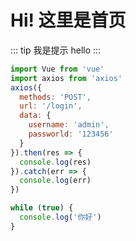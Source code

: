 # Hi! 这里是首页

::: tip 我是提示
hello
:::

```js
import Vue from 'vue'
import axios from 'axios'
axios({
  methods: 'POST',
  url: '/login',
  data: {
    username: 'admin',
    passworld: '123456'
  }
}).then(res => {
  console.log(res)
}).catch(err => {
  console.log(err)
})
```

```js
while (true) {
  console.log('你好')
}
```
